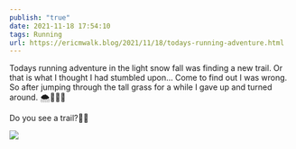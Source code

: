```yaml
---
publish: "true"
date: 2021-11-18 17:54:10
tags: Running
url: https://ericmwalk.blog/2021/11/18/todays-running-adventure.html
---
```


Todays running adventure in the light snow fall was finding a new trail. Or that is what I thought I had stumbled upon… Come to find out I was wrong. So after jumping through the tall grass for a while I gave up and turned around. 🌨🏃🏻‍♂️

Do you see a trail?🤦‍♂️

![](https://ericmwalk.blog/uploads/2021/d69db3b36d.jpg)